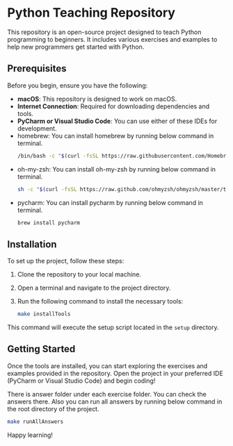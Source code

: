 # Python Teaching Repository

This repository is an open-source project designed to teach Python programming to beginners. It includes various exercises and examples to help new programmers get started with Python.

## Prerequisites

Before you begin, ensure you have the following:

- **macOS**: This repository is designed to work on macOS.
- **Internet Connection**: Required for downloading dependencies and tools.
- **PyCharm or Visual Studio Code**: You can use either of these IDEs for development.
- homebrew: You can install homebrew by running below command in terminal.
    ```sh
    /bin/bash -c "$(curl -fsSL https://raw.githubusercontent.com/Homebrew/install/HEAD/install.sh)"
    ```
- oh-my-zsh: You can install oh-my-zsh by running below command in terminal.
    ```sh
    sh -c "$(curl -fsSL https://raw.github.com/ohmyzsh/ohmyzsh/master/tools/install.sh)"
    ```
- pycharm: You can install pycharm by running below command in terminal.
    ```sh
    brew install pycharm
    ```

## Installation

To set up the project, follow these steps:

1. Clone the repository to your local machine.
2. Open a terminal and navigate to the project directory.
3. Run the following command to install the necessary tools:

    ```sh
    make installTools
    ```

This command will execute the setup script located in the `setup` directory.


## Getting Started

Once the tools are installed, you can start exploring the exercises and examples provided in the repository. Open the project in your preferred IDE (PyCharm or Visual Studio Code) and begin coding!


There is answer folder under each exercise folder. You can check the answers there. 
Also you can run all answers by running below command in the root directory of the project.

```sh 
make runAllAnswers
```

Happy learning!

